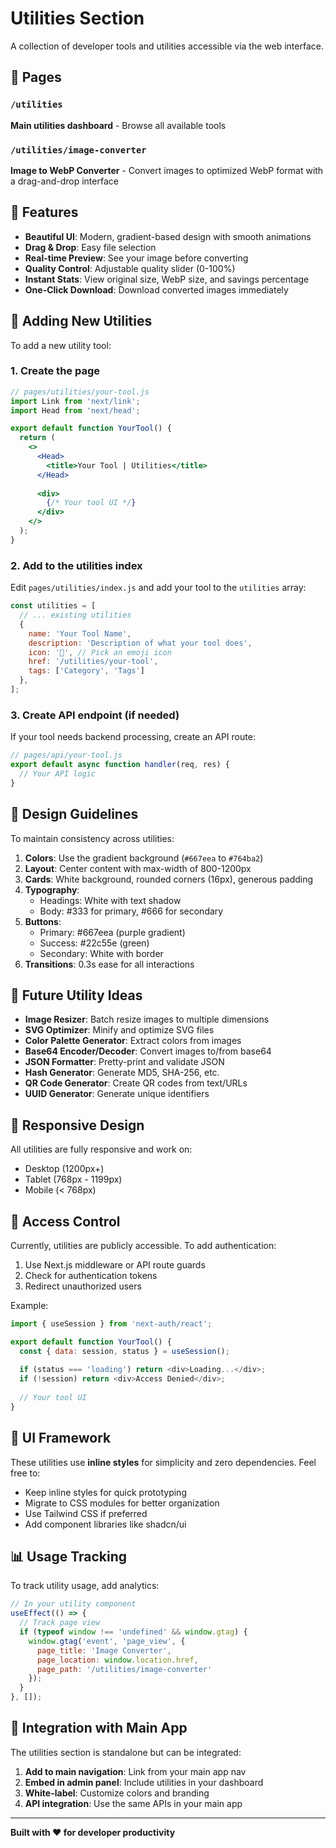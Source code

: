 # Utilities Section

A collection of developer tools and utilities accessible via the web interface.

## 📍 Pages

### `/utilities`
**Main utilities dashboard** - Browse all available tools

### `/utilities/image-converter`
**Image to WebP Converter** - Convert images to optimized WebP format with a drag-and-drop interface

## 🎨 Features

- **Beautiful UI**: Modern, gradient-based design with smooth animations
- **Drag & Drop**: Easy file selection
- **Real-time Preview**: See your image before converting
- **Quality Control**: Adjustable quality slider (0-100%)
- **Instant Stats**: View original size, WebP size, and savings percentage
- **One-Click Download**: Download converted images immediately

## 🔧 Adding New Utilities

To add a new utility tool:

### 1. Create the page

```jsx
// pages/utilities/your-tool.js
import Link from 'next/link';
import Head from 'next/head';

export default function YourTool() {
  return (
    <>
      <Head>
        <title>Your Tool | Utilities</title>
      </Head>
      
      <div>
        {/* Your tool UI */}
      </div>
    </>
  );
}
```

### 2. Add to the utilities index

Edit `pages/utilities/index.js` and add your tool to the `utilities` array:

```javascript
const utilities = [
  // ... existing utilities
  {
    name: 'Your Tool Name',
    description: 'Description of what your tool does',
    icon: '🔧', // Pick an emoji icon
    href: '/utilities/your-tool',
    tags: ['Category', 'Tags']
  },
];
```

### 3. Create API endpoint (if needed)

If your tool needs backend processing, create an API route:

```javascript
// pages/api/your-tool.js
export default async function handler(req, res) {
  // Your API logic
}
```

## 🎯 Design Guidelines

To maintain consistency across utilities:

1. **Colors**: Use the gradient background (`#667eea` to `#764ba2`)
2. **Layout**: Center content with max-width of 800-1200px
3. **Cards**: White background, rounded corners (16px), generous padding
4. **Typography**: 
   - Headings: White with text shadow
   - Body: #333 for primary, #666 for secondary
5. **Buttons**: 
   - Primary: #667eea (purple gradient)
   - Success: #22c55e (green)
   - Secondary: White with border
6. **Transitions**: 0.3s ease for all interactions

## 🚀 Future Utility Ideas

- **Image Resizer**: Batch resize images to multiple dimensions
- **SVG Optimizer**: Minify and optimize SVG files
- **Color Palette Generator**: Extract colors from images
- **Base64 Encoder/Decoder**: Convert images to/from base64
- **JSON Formatter**: Pretty-print and validate JSON
- **Hash Generator**: Generate MD5, SHA-256, etc.
- **QR Code Generator**: Create QR codes from text/URLs
- **UUID Generator**: Generate unique identifiers

## 📱 Responsive Design

All utilities are fully responsive and work on:
- Desktop (1200px+)
- Tablet (768px - 1199px)
- Mobile (< 768px)

## 🔐 Access Control

Currently, utilities are publicly accessible. To add authentication:

1. Use Next.js middleware or API route guards
2. Check for authentication tokens
3. Redirect unauthorized users

Example:
```javascript
import { useSession } from 'next-auth/react';

export default function YourTool() {
  const { data: session, status } = useSession();
  
  if (status === 'loading') return <div>Loading...</div>;
  if (!session) return <div>Access Denied</div>;
  
  // Your tool UI
}
```

## 🎨 UI Framework

These utilities use **inline styles** for simplicity and zero dependencies. Feel free to:
- Keep inline styles for quick prototyping
- Migrate to CSS modules for better organization
- Use Tailwind CSS if preferred
- Add component libraries like shadcn/ui

## 📊 Usage Tracking

To track utility usage, add analytics:

```javascript
// In your utility component
useEffect(() => {
  // Track page view
  if (typeof window !== 'undefined' && window.gtag) {
    window.gtag('event', 'page_view', {
      page_title: 'Image Converter',
      page_location: window.location.href,
      page_path: '/utilities/image-converter'
    });
  }
}, []);
```

## 🔄 Integration with Main App

The utilities section is standalone but can be integrated:

1. **Add to main navigation**: Link from your main app nav
2. **Embed in admin panel**: Include utilities in your dashboard
3. **White-label**: Customize colors and branding
4. **API integration**: Use the same APIs in your main app

---

**Built with ❤️ for developer productivity**



